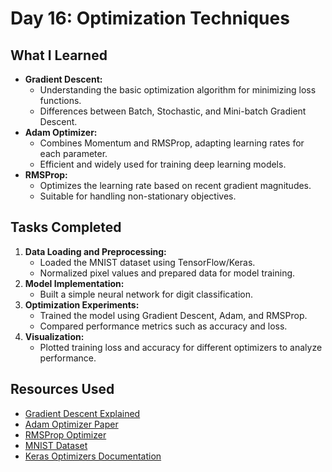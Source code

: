 # Day 16: Optimization Techniques

## What I Learned
- **Gradient Descent:** 
  - Understanding the basic optimization algorithm for minimizing loss functions.
  - Differences between Batch, Stochastic, and Mini-batch Gradient Descent.
- **Adam Optimizer:** 
  - Combines Momentum and RMSProp, adapting learning rates for each parameter.
  - Efficient and widely used for training deep learning models.
- **RMSProp:** 
  - Optimizes the learning rate based on recent gradient magnitudes.
  - Suitable for handling non-stationary objectives.

## Tasks Completed
1. **Data Loading and Preprocessing:** 
   - Loaded the MNIST dataset using TensorFlow/Keras.
   - Normalized pixel values and prepared data for model training.
2. **Model Implementation:** 
   - Built a simple neural network for digit classification.
3. **Optimization Experiments:** 
   - Trained the model using Gradient Descent, Adam, and RMSProp.
   - Compared performance metrics such as accuracy and loss.
4. **Visualization:** 
   - Plotted training loss and accuracy for different optimizers to analyze performance.

## Resources Used
- [Gradient Descent Explained](https://towardsdatascience.com/gradient-descent-algorithm-and-its-variants-10f652806a3)
- [Adam Optimizer Paper](https://arxiv.org/abs/1412.6980)
- [RMSProp Optimizer](https://www.cs.toronto.edu/~tijmen/csc321/slides/lecture_slides_lec6.pdf)
- [MNIST Dataset](http://yann.lecun.com/exdb/mnist/)
- [Keras Optimizers Documentation](https://www.tensorflow.org/api_docs/python/tf/keras/optimizers)
